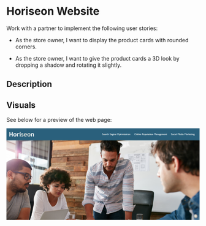 # Horiseon Website
Work with a partner to implement the following user stories:

* As the store owner, I want to display the product cards with rounded corners.

* As the store owner, I want to give the product cards a 3D look by dropping a shadow and rotating it slightly.

## Description


## Visuals

See below for a preview of the web page:

![The final webpage should appear as shown here](./assets/images/readme-image-1.PNG)
